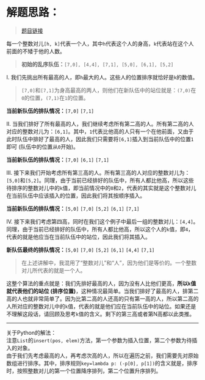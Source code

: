 # 解题思路：
>[题目链接](https://leetcode.com/problems/queue-reconstruction-by-height/)

每一个整数对儿`[h, k]`代表一个人，其中`h`代表这个人的身高，`k`代表站在这个人前面的不矮于他的人数。  

> **初始的乱序队伍：**`[7,0], [4,4], [7,1], [5,0], [6,1], [5,2]`

I. 我们先挑出所有最高的人，即`h`最大的人。这些人的位置排序就恰好是`k`的数值。
> `[7,0]`和`[7,1]`为身高最高的两人，则他们在新队伍中的站位就是：`(7,0)`在`0`的位置，`(7,1)`在`1`的位置。

**当前新队伍的排队情况：**`[7,0]` `[7,1]`  

II. 当我们排好了所有最高的人，我们继续考虑所有第二高的人。所有第二高的人对应的整数对儿为：`[6,1]`。其中，`1`代表比他高的人只有一个在他前面，又由于此时队伍中排好了最高的人，因此我们只需要将`[6,1]`插入到当前队伍中的位置`1`即可 (队伍中的位置从`0`开始)。

**当前新队伍的排队情况：**`[7,0]` `[6,1]` `[7,1]`

III. 接下来我们开始考虑所有第三高的人。所有第三高的人对应的整数对儿为：`[5,0]`和`[5,2]`。同理，由于当前已经排好的队伍中，所有人都比他高，所以这些待排序的整数对儿中的`k`值，即当前情况中的`0`和`2`，代表的其实就是这个整数对儿在当前队伍中应该插入的位置，因此我们将其按顺序插入。

**当前新队伍的排队情况：**`[5,0]` `[7,0]` `[5,2]` `[6,1]` `[7,1]`

IV. 接下来我们考虑第四高，同时在我们这个例子中最后一组的整数对儿：`[4,4]`。同理，由于当前已经排好的队伍中，所有人都比他高，所以这个人的`k`值，即`4`，代表的就是他应当在当前队伍中的站位，因此我们将其插入。

**新队伍最终的排队情况：**`[5,0]` `[7,0]` `[5,2]` `[6,1]` `[4,4]` `[7,1]`


> 在上述讲解中，我混用了“整数对儿”和“人”，因为他们是等价的。一个整数对儿所代表的就是一个人。

这整个算法的重点就是：我们先排好最高的人，因为没有人比他们更高，**所以`k`值就代表他们的站位 (排序位置)**，这种情况最简单。当我们排好了最高的人，排第二高的人也就非常简单了。因为比第二高的人还高的只有第一高的人，所以第二高的人所对应的整数对儿中的`k`值，代表的就是他们应在当前队伍中的站位。如果还是不理解这段话，请回顾及思考`k`值的含义。剩下的第三高或者第N高都以此类推。

---
关于Python的解法：  
注意`List`的`insert(pos, elem)`方法，第一个参数为插入位置，第二个参数为待插入的对象。  
由于我们先考虑最高的人，再考虑次高的人，所以在遍历之前，我们需要先对原始数组进行排序。其中，排序规则`key=lambda p: (-p[0], p[1])`的含义就是，排序时，按照整数对儿的第一个位置降序排列，第二个位置升序排列。
